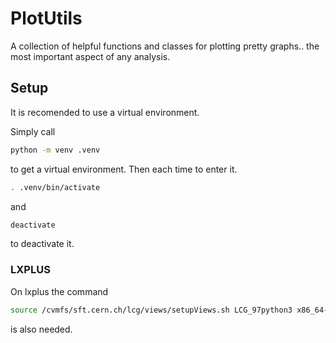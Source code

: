 # PlotUtils

A collection of helpful functions and classes for plotting pretty graphs.. the most important aspect of any analysis.

## Setup

It is recomended to use a virtual environment.

Simply call

```bash
python -m venv .venv
```

to get a virtual environment. Then each time to enter it.

```bash
. .venv/bin/activate
```

and

```bash
deactivate
```

to deactivate it.

### LXPLUS

On lxplus the command

```bash
source /cvmfs/sft.cern.ch/lcg/views/setupViews.sh LCG_97python3 x86_64-centos7-gcc8-opt
```

is also needed.
